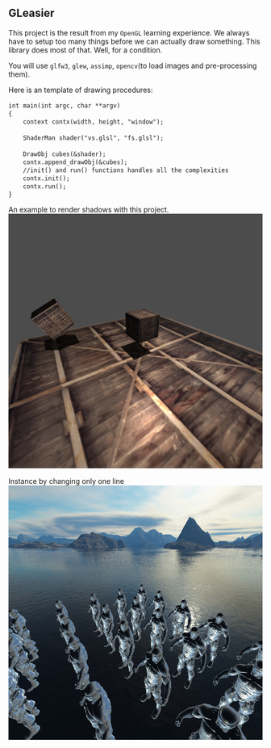 ## GLeasier

This project is the result from my `OpenGL` learning experience. We always have
to setup too many things before we can actually draw something. This library
does most of that. Well, for a condition.

You will use `glfw3`, `glew`, `assimp`, `opencv`(to load images and
pre-processing them).

Here is an template of drawing procedures:

	int main(int argc, char **argv)
	{
		context contx(width, height, "window");
	
		ShaderMan shader("vs.glsl", "fs.glsl");
		
		DrawObj cubes(&shader);
		contx.append_drawObj(&cubes);
		//init() and run() functions handles all the complexities
		contx.init();
		contx.run();
	}
	
An example to render shadows with this project.
![Shadow mapping](https://raw.githubusercontent.com/xeechou/gltutorial/master/t13_lightmap/screen_cap.png)

Instance by changing only one line
![one-line-instancing](https://raw.githubusercontent.com/xeechou/gltutorial/master/t12_cubemaps/screen_cap.png)
